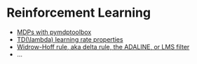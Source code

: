 # Reinforcement Learning
- [MDPs with pymdptoolbox](pymdptoolbox.ipynb)
- [TD(\lambda) learning rate properties](TD(lambda)%2BLearning%2BRate%2BProperties.ipynb)
- [Widrow-Hoff rule, aka delta rule, the ADALINE, or LMS filter](Widrow-Hoff.ipynb)
- ...
